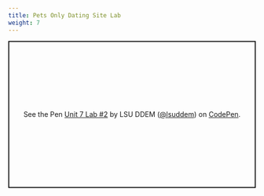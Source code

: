 ```yaml
---
title: Pets Only Dating Site Lab
weight: 7
---
```

<p class="codepen" data-height="300" data-theme-id="33744" data-default-tab="js,result" data-user="lsuddem" data-slug-hash="a4f1ab9a852fb386e1dc42d97cdada5e" style="height: 300px; box-sizing: border-box; display: flex; align-items: center; justify-content: center; border: 2px solid; margin: 1em 0; padding: 1em;" data-pen-title="Unit 7 Lab #2">
  <span>See the Pen <a href="https://codepen.io/lsuddem/pen/a4f1ab9a852fb386e1dc42d97cdada5e/">
  Unit 7 Lab #2</a> by LSU DDEM (<a href="https://codepen.io/lsuddem">@lsuddem</a>)
  on <a href="https://codepen.io">CodePen</a>.</span>
</p>
<script async src="https://static.codepen.io/assets/embed/ei.js"></script>
